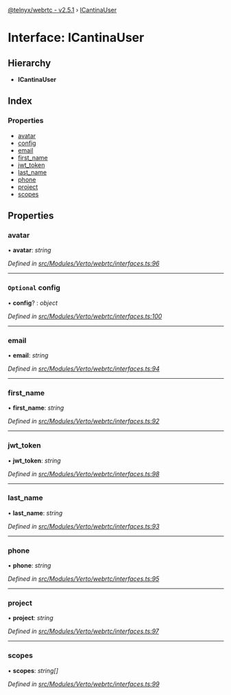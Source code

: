 [@telnyx/webrtc - v2.5.1](../README.md) › [ICantinaUser](icantinauser.md)

# Interface: ICantinaUser

## Hierarchy

* **ICantinaUser**

## Index

### Properties

* [avatar](icantinauser.md#avatar)
* [config](icantinauser.md#optional-config)
* [email](icantinauser.md#email)
* [first_name](icantinauser.md#first_name)
* [jwt_token](icantinauser.md#jwt_token)
* [last_name](icantinauser.md#last_name)
* [phone](icantinauser.md#phone)
* [project](icantinauser.md#project)
* [scopes](icantinauser.md#scopes)

## Properties

###  avatar

• **avatar**: *string*

*Defined in [src/Modules/Verto/webrtc/interfaces.ts:96](https://github.com/team-telnyx/webrtc/blob/main/packages/js/src/Modules/Verto/webrtc/interfaces.ts#L96)*

___

### `Optional` config

• **config**? : *object*

*Defined in [src/Modules/Verto/webrtc/interfaces.ts:100](https://github.com/team-telnyx/webrtc/blob/main/packages/js/src/Modules/Verto/webrtc/interfaces.ts#L100)*

___

###  email

• **email**: *string*

*Defined in [src/Modules/Verto/webrtc/interfaces.ts:94](https://github.com/team-telnyx/webrtc/blob/main/packages/js/src/Modules/Verto/webrtc/interfaces.ts#L94)*

___

###  first_name

• **first_name**: *string*

*Defined in [src/Modules/Verto/webrtc/interfaces.ts:92](https://github.com/team-telnyx/webrtc/blob/main/packages/js/src/Modules/Verto/webrtc/interfaces.ts#L92)*

___

###  jwt_token

• **jwt_token**: *string*

*Defined in [src/Modules/Verto/webrtc/interfaces.ts:98](https://github.com/team-telnyx/webrtc/blob/main/packages/js/src/Modules/Verto/webrtc/interfaces.ts#L98)*

___

###  last_name

• **last_name**: *string*

*Defined in [src/Modules/Verto/webrtc/interfaces.ts:93](https://github.com/team-telnyx/webrtc/blob/main/packages/js/src/Modules/Verto/webrtc/interfaces.ts#L93)*

___

###  phone

• **phone**: *string*

*Defined in [src/Modules/Verto/webrtc/interfaces.ts:95](https://github.com/team-telnyx/webrtc/blob/main/packages/js/src/Modules/Verto/webrtc/interfaces.ts#L95)*

___

###  project

• **project**: *string*

*Defined in [src/Modules/Verto/webrtc/interfaces.ts:97](https://github.com/team-telnyx/webrtc/blob/main/packages/js/src/Modules/Verto/webrtc/interfaces.ts#L97)*

___

###  scopes

• **scopes**: *string[]*

*Defined in [src/Modules/Verto/webrtc/interfaces.ts:99](https://github.com/team-telnyx/webrtc/blob/main/packages/js/src/Modules/Verto/webrtc/interfaces.ts#L99)*
